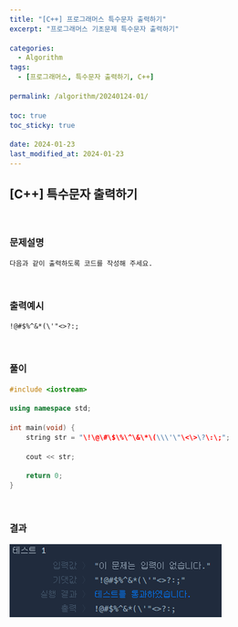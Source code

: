 ```yaml
---
title: "[C++] 프로그래머스 특수문자 출력하기"
excerpt: "프로그래머스 기초문제 특수문자 출력하기"

categories:
  - Algorithm
tags:
  - [프로그래머스, 특수문자 출력하기, C++]

permalink: /algorithm/20240124-01/

toc: true
toc_sticky: true

date: 2024-01-23
last_modified_at: 2024-01-23
---
```


## [C++] 특수문자 출력하기

<br/>

### 문제설명

    다음과 같이 출력하도록 코드를 작성해 주세요.

<br/>

### 출력예시

    !@#$%^&*(\'"<>?:;

<br/>

### 풀이

```cpp
#include <iostream>

using namespace std;

int main(void) {
    string str = "\!\@\#\$\%\^\&\*\(\\\'\"\<\>\?\:\;";
    
    cout << str;
    
    return 0;
}
```

<br/>

### 결과
![코드 실행결과](/assets/images/posts_img/20240124-01/001.png "코드 실행결과")

